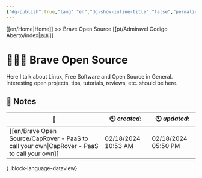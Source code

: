 ```yaml
---
{"dg-publish":true,"lang":"en","dg-show-inline-title":"false","permalink":"/en/brave-open-source/index/","dgShowInlineTitle":"false","dgPassFrontmatter":true}
---
```


[[en/Home\|Home]] >> Brave Open Source [[pt/Admiravel Codigo Aberto/index\|🇧🇷]]
# 🧑🏻‍💻 Brave Open Source

Here I talk about Linux, Free Software and Open Source in General. Interesting open projects, tips, tutorials, reviews, etc. should be here.

## 📒 Notes

| 🔗                                                                                             | 🕙 *created:*       | 🕙 *updated:*       |
| ---------------------------------------------------------------------------------------------- | ------------------- | ------------------- |
| [[en/Brave Open Source/CapRover - PaaS to call your own\|CapRover - PaaS to call your own]] | 02/18/2024 10:53 AM | 02/18/2024 05:50 PM |

{ .block-language-dataview}